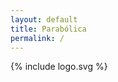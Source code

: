 ```yaml
---
layout: default
title: Parabólica
permalink: /
---
```


<section class="capa pb-container">
	<div class="row d-flex align-items-center">
		<div class="col-12 offset-6 col-lg-8 offset-lg-8">
			{% include logo.svg %}
		</div>
	</div>
</section>
